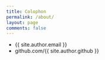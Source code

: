 ```yaml
---
title: Colophon
permalink: /about/
layout: page
comments: false
---
```

- {{ site.author.email }}
- github.com/{{ site.author.github }}
